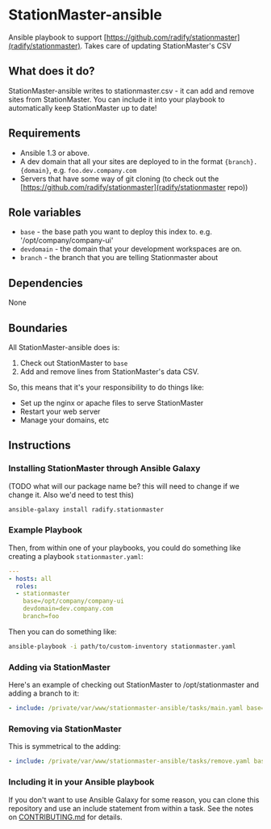 StationMaster-ansible
=====================

Ansible playbook to support [https://github.com/radify/stationmaster](radify/stationmaster). Takes care of updating StationMaster's CSV

## What does it do?

StationMaster-ansible writes to stationmaster.csv - it can add and remove sites from StationMaster. You can include it into your playbook to automatically keep StationMaster up to date!

## Requirements

* Ansible 1.3 or above.
* A dev domain that all your sites are deployed to in the format `{branch}.{domain}`, e.g. `foo.dev.company.com`
* Servers that have some way of git cloning (to check out the [https://github.com/radify/stationmaster](radify/stationmaster repo))

## Role variables

* `base` - the base path you want to deploy this index to. e.g. '/opt/company/company-ui'
* `devdomain` - the domain that your development workspaces are on.
* `branch` - the branch that you are telling Stationmaster about

## Dependencies

None

## Boundaries

All StationMaster-ansible does is:

1. Check out StationMaster to `base`
1. Add and remove lines from StationMaster's data CSV.

So, this means that it's your responsibility to do things like:

* Set up the nginx or apache files to serve StationMaster
* Restart your web server
* Manage your domains, etc

## Instructions

### Installing StationMaster through Ansible Galaxy

(TODO what will our package name be? this will need to change if we change it. Also we'd need to test this)

```bash
ansible-galaxy install radify.stationmaster
```

### Example Playbook

Then, from within one of your playbooks, you could do something like creating a playbook `stationmaster.yaml`:

```yaml
---
- hosts: all
  roles:
  - stationmaster
    base=/opt/company/company-ui
    devdomain=dev.company.com
    branch=foo
```

Then you can do something like:

```bash
ansible-playbook -i path/to/custom-inventory stationmaster.yaml
```

### Adding via StationMaster

Here's an example of checking out StationMaster to /opt/stationmaster and adding a branch to it:

```yaml
- include: /private/var/www/stationmaster-ansible/tasks/main.yaml base=/opt/stationmaster devdomain=dev.company.com branch={{branch}}
```

### Removing via StationMaster

This is symmetrical to the adding:

```yaml
- include: /private/var/www/stationmaster-ansible/tasks/remove.yaml base=/opt/stationmaster devdomain=dev.company.com branch={{branch}}
```

### Including it in your Ansible playbook

If you don't want to use Ansible Galaxy for some reason, you can clone this repository and use an include statement from within a task. See the notes on [CONTRIBUTING.md](CONTRIBUTING.md) for details.
